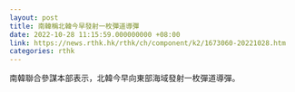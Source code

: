 ```yaml
---
layout: post
title: 南韓稱北韓今早發射一枚彈道導彈
date: 2022-10-28 11:15:59.000000000 +08:00
link: https://news.rthk.hk/rthk/ch/component/k2/1673060-20221028.htm
categories: rthk
---
```


南韓聯合參謀本部表示，北韓今早向東部海域發射一枚彈道導彈。
